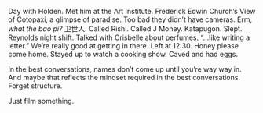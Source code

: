 Day with Holden. Met him at the Art Institute. Frederick Edwin Church’s View of Cotopaxi, a glimpse of paradise. Too bad they didn’t have cameras. Erm, *what the bao pi?* 卫世人. Called Rishi. Called J Money. Katapugon. Slept. Reynolds night shift. Talked with Crisbelle about perfumes. “...like writing a letter.” We’re really good at getting in there. Left at 12:30. Honey please come home. Stayed up to watch a cooking show. Caved and had eggs. 

In the best conversations, names don’t come up until you’re way way in. And maybe that reflects the mindset required in the best conversations. Forget structure.

Just film something.